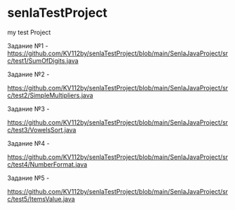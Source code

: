 # senlaTestProject
my test Project

Задание №1 - 
https://github.com/KV112by/senlaTestProject/blob/main/SenlaJavaProject/src/test1/SumOfDigits.java

Задание №2 - 

https://github.com/KV112by/senlaTestProject/blob/main/SenlaJavaProject/src/test2/SimpleMultipliers.java

Задание №3 - 

https://github.com/KV112by/senlaTestProject/blob/main/SenlaJavaProject/src/test3/VowelsSort.java

Задание №4 - 

https://github.com/KV112by/senlaTestProject/blob/main/SenlaJavaProject/src/test4/NumberFormat.java

Задание №5 - 

https://github.com/KV112by/senlaTestProject/blob/main/SenlaJavaProject/src/test5/ItemsValue.java
